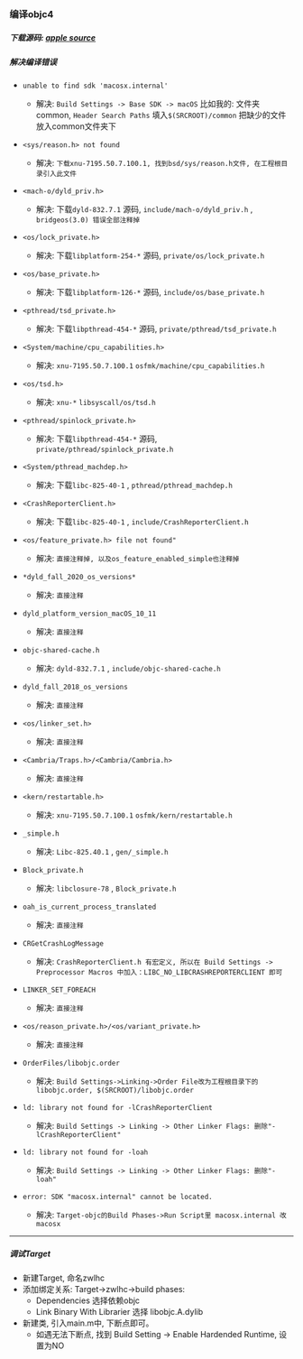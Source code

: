 ### 编译objc4

##### 下载源码: [apple source](https://opensource.apple.com/release/macos-1101.html)

##### 解决编译错误

- `unable to find sdk 'macosx.internal'`  
  - 解决: `Build Settings -> Base SDK -> macOS`  比如我的: 文件夹 common, `Header Search Paths` 填入`$(SRCROOT)/common` 把缺少的文件放入common文件夹下

- `<sys/reason.h> not found` 
  - 解决: `下载xnu-7195.50.7.100.1, 找到bsd/sys/reason.h文件, 在工程根目录引入此文件`

- `<mach-o/dyld_priv.h>`  
  - 解决: 下载`dyld-832.7.1` 源码, `include/mach-o/dyld_priv.h` , `bridgeos(3.0) 错误全部注释掉`

- `<os/lock_private.h>`  
  - 解决: 下载`libplatform-254-*` 源码, `private/os/lock_private.h`

- `<os/base_private.h>`  
  - 解决: 下载`libplatform-126-*` 源码, `include/os/base_private.h`

- `<pthread/tsd_private.h>` 
  - 解决: 下载`libpthread-454-*` 源码, `private/pthread/tsd_private.h`

- `<System/machine/cpu_capabilities.h>` 
  - 解决: `xnu-7195.50.7.100.1` `osfmk/machine/cpu_capabilities.h`

- `<os/tsd.h>` 
  - 解决: `xnu-*` `libsyscall/os/tsd.h`

- `<pthread/spinlock_private.h>` 
  - 解决: 下载`libpthread-454-*` 源码, `private/pthread/spinlock_private.h`

- `<System/pthread_machdep.h>` 
  - 解决: 下载`libc-825-40-1` , `pthread/pthread_machdep.h`

- `<CrashReporterClient.h>` 
  - 解决: 下载`libc-825-40-1` , `include/CrashReporterClient.h`

- `<os/feature_private.h> file not found"` 
  - 解决:  `直接注释掉, 以及os_feature_enabled_simple也注释掉`

- `*dyld_fall_2020_os_versions*` 
  - 解决: `直接注释`

- `dyld_platform_version_macOS_10_11` 
  - 解决: `直接注释`

- `objc-shared-cache.h` 
  - 解决: `dyld-832.7.1` , `include/objc-shared-cache.h`

- `dyld_fall_2018_os_versions` 
  - 解决: `直接注释`

- `<os/linker_set.h>` 
  - 解决: `直接注释`

- `<Cambria/Traps.h>/<Cambria/Cambria.h>` 
  - 解决: `直接注释`

- `<kern/restartable.h>` 
  - 解决: `xnu-7195.50.7.100.1` `osfmk/kern/restartable.h`

- `_simple.h` 
  - 解决: `Libc-825.40.1` , `gen/_simple.h`

- `Block_private.h` 
  - 解决: `libclosure-78` , `Block_private.h`

- `oah_is_current_process_translated` 
  - 解决:  `直接注释`

- `CRGetCrashLogMessage` 
  - 解决: `CrashReporterClient.h 有宏定义, 所以在 Build Settings -> Preprocessor Macros 中加入：LIBC_NO_LIBCRASHREPORTERCLIENT 即可`

- `LINKER_SET_FOREACH`  
  - 解决: `直接注释`

- `<os/reason_private.h>/<os/variant_private.h>`  
  - 解决: `直接注释`

- `OrderFiles/libobjc.order` 
  - 解决: `Build Settings->Linking->Order File改为工程根目录下的libobjc.order, $(SRCROOT)/libobjc.order`

- `ld: library not found for -lCrashReporterClient` 
  - 解决: `Build Settings -> Linking -> Other Linker Flags: 删除"-lCrashReporterClient"`

- `ld: library not found for -loah` 
  - 解决: `Build Settings -> Linking -> Other Linker Flags: 删除"-loah"`

- `error: SDK "macosx.internal" cannot be located.` 
  - 解决: `Target-objc的Build Phases->Run Script里 macosx.internal 改 macosx`

---

##### 调试Target

- 新建Target, 命名zwlhc
- 添加绑定关系: Target->zwlhc->build phases: 
  - Dependencies 选择依赖objc
  - Link Binary With Librarier 选择 libobjc.A.dylib
- 新建类, 引入main.m中, 下断点即可。
  - 如遇无法下断点, 找到 Build Setting -> Enable Hardended Runtime, 设置为NO



